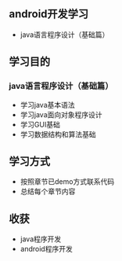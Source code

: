 ## android开发学习
- java语言程序设计（基础篇）

## 学习目的

### java语言程序设计（基础篇）
- 学习java基本语法
- 学习java面向对象程序设计
- 学习GUI基础
- 学习数据结构和算法基础

## 学习方式
- 按照章节已demo方式联系代码
- 总结每个章节内容

## 收获
- java程序开发
- android程序开发
